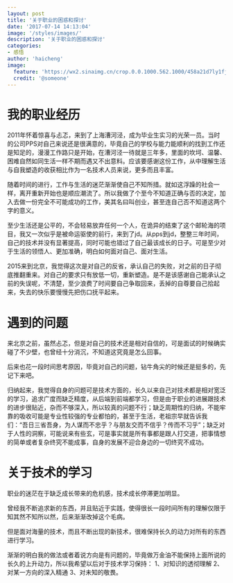 ```yaml
---
layout: post
title: '关于职业的困惑和探讨'
date: '2017-07-14 14:13:04'
image: '/styles/images/'
description: '关于职业的困惑和探讨'
categories:
- 感悟
author: 'haicheng'
image:
  feature: 'https://wx2.sinaimg.cn/crop.0.0.1000.562.1000/458a21d7ly1fjasnl3hvrj20rs0fm41h.jpg'
  credit: '@someone'
---
```


我的职业经历
====

2011年怀着惊喜与忐忑，来到了上海漕河泾，成为毕业生实习的光荣一员。当时的公司PPS对自己来说还是很满意的，毕竟自己的学校与能力能顺利的找到工作还是知足的，漫漫工作路只是开始，在漕河泾一待就是三年多，里面的坎坷、温馨、困难自然如同生活一样不期而遇又不出意料。应该要感谢这份工作，从中理解生活与自我塑造的收获相比作为一名技术人员来说，更多而且丰富。



随着时间的进行，工作与生活的迷茫渐渐使自己不知所措。就如这浮躁的社会一样，离开重新开始也是顺应潮流了。所以我做了个至今不知道正确与否的决定，加入去做一份完全不可能成功的工作，美其名曰叫创业，甚至连自己否不知道这两个字的意义。


至少生活还是公平的，不会轻易放弃任何一个人，在诡异的结束了这个邮轮海的项目，我又一次似乎是被命运驱使的前行，来到了jd。从pps到jd，整整三年时间，自己的技术并没有显著提高，同时可能也错过了自己最该成长的日子。可是至少对于生活的领悟人、更加准确，明白如何面对自己、面对生活。



2015来到北京，我觉得这次是对自己的反省，承认自己的失败，对之前的日子彻底推翻重来。对自己的要求只有放低一切，重新塑造。是不是该感谢自己能承认之前的失误呢，不清楚，至少浪费了时间要自己争取回来，丢掉的自尊要自己拾起来，失去的快乐要慢慢先把伤口抚平起来。

遇到的问题
====
来北京之前，虽然忐忑，但是对自己的技术还是相对自信的，可是面试的时候确实碰了不少壁，也曾经十分消沉，不知道这究竟是怎么回事。


后来也花一段时间思考原因，毕竟对自己的问题，钻牛角尖的时候还是挺多的，先记下来吧。

归纳起来，我觉得自身的问题可是技术方面的，长久以来自己对技术都是相对宽泛的学习，追求广度而缺乏精度，从后端到前端都学习，但是由于职业的进展跟技术的进步很贴近，杂而不够深入，所以较真的问题不行；缺乏周期性的归纳，不能牢靠的吸收可能是专业性较强的专业都怕的，甚至于生活，老祖宗早就告诉我们：“吾日三省吾身，为人谋而不忠乎？与朋友交而不信乎？传而不习乎”；缺乏对于人性的洞察，可能说来有些玄，可是事实就是所有事都是跟人打交道，把事情想的简单或者复杂终究不能成事，自身的发展不迎合身边的一切终究不成功。

关于技术的学习
====
职业的迷茫在于缺乏成长带来的危机感，技术成长停滞更加明显。


曾经我不断追求新的东西，并且贴近于实践，使得很长一段时间所有的理解仅限于知其然不知所以然，后来渐渐改掉这个毛病。

但是面对海量的技术，而且不断出现的新技术，很难保持长久的动力对所有的东西进行学习。

渐渐的明白我的做法或者着说方向是有问题的，毕竟做万金油不能保持上面所说的长久的上升动力，所以我希望以后对于技术学习保持：
1、对知识的透彻理解 2、对某一方向的深入精通 3、对未知的敬畏。
